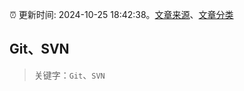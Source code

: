 :alarm_clock: 更新时间: 2024-10-25 18:42:38。[文章来源](/README.md)、[文章分类](/TAGS.md)

## Git、SVN


> 关键字：`Git`、`SVN`




